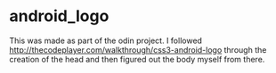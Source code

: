 # android_logo
This was made as part of the odin project. I followed http://thecodeplayer.com/walkthrough/css3-android-logo 
through the creation of the head and then figured out the body myself from there. 
